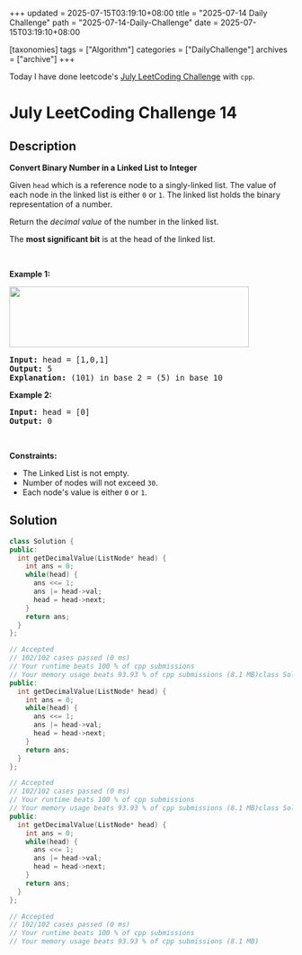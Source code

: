 +++
updated = 2025-07-15T03:19:10+08:00
title = "2025-07-14 Daily Challenge"
path = "2025-07-14-Daily-Challenge"
date = 2025-07-15T03:19:10+08:00

[taxonomies]
tags = ["Algorithm"]
categories = ["DailyChallenge"]
archives = ["archive"]
+++

Today I have done leetcode's [July LeetCoding Challenge](https://leetcode.com/problems/convert-binary-number-in-a-linked-list-to-integer/) with `cpp`.

<!-- more -->

# July LeetCoding Challenge 14

## Description

**Convert Binary Number in a Linked List to Integer**

<p>Given <code>head</code> which is a reference node to a singly-linked list. The value of each node in the linked list is either <code>0</code> or <code>1</code>. The linked list holds the binary representation of a number.</p>

<p>Return the <em>decimal value</em> of the number in the linked list.</p>

<p>The <strong>most significant bit</strong> is at the head of the linked list.</p>

<p>&nbsp;</p>
<p><strong class="example">Example 1:</strong></p>
<img alt="" src="https://assets.leetcode.com/uploads/2019/12/05/graph-1.png" style="width: 426px; height: 108px;" />
<pre>
<strong>Input:</strong> head = [1,0,1]
<strong>Output:</strong> 5
<strong>Explanation:</strong> (101) in base 2 = (5) in base 10
</pre>

<p><strong class="example">Example 2:</strong></p>

<pre>
<strong>Input:</strong> head = [0]
<strong>Output:</strong> 0
</pre>

<p>&nbsp;</p>
<p><strong>Constraints:</strong></p>

<ul>
	<li>The Linked List is not empty.</li>
	<li>Number of nodes will not exceed <code>30</code>.</li>
	<li>Each node&#39;s value is either <code>0</code> or <code>1</code>.</li>
</ul>


## Solution

``` cpp
class Solution {
public:
  int getDecimalValue(ListNode* head) {
    int ans = 0;
    while(head) {
      ans <<= 1;
      ans |= head->val;
      head = head->next;
    }
    return ans;
  }
};

// Accepted
// 102/102 cases passed (0 ms)
// Your runtime beats 100 % of cpp submissions
// Your memory usage beats 93.93 % of cpp submissions (8.1 MB)class Solution {
public:
  int getDecimalValue(ListNode* head) {
    int ans = 0;
    while(head) {
      ans <<= 1;
      ans |= head->val;
      head = head->next;
    }
    return ans;
  }
};

// Accepted
// 102/102 cases passed (0 ms)
// Your runtime beats 100 % of cpp submissions
// Your memory usage beats 93.93 % of cpp submissions (8.1 MB)class Solution {
public:
  int getDecimalValue(ListNode* head) {
    int ans = 0;
    while(head) {
      ans <<= 1;
      ans |= head->val;
      head = head->next;
    }
    return ans;
  }
};

// Accepted
// 102/102 cases passed (0 ms)
// Your runtime beats 100 % of cpp submissions
// Your memory usage beats 93.93 % of cpp submissions (8.1 MB)
```
